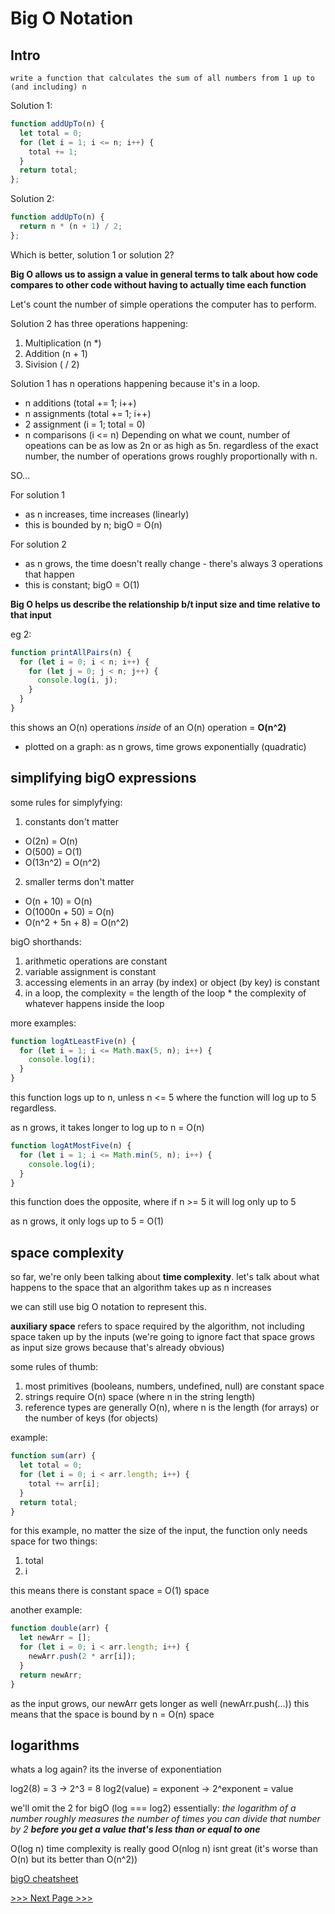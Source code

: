 # Big O Notation

## Intro
```
write a function that calculates the sum of all numbers from 1 up to (and including) n
```
Solution 1:
```js
function addUpTo(n) {
  let total = 0;
  for (let i = 1; i <= n; i++) {
    total += 1;
  }
  return total;
};
```

Solution 2:
```js
function addUpTo(n) {
  return n * (n + 1) / 2;
};
```

Which is better, solution 1 or solution 2?

**Big O allows us to assign a value in general terms to talk about how code compares to other code without having to actually time each function**

Let's count the number of simple operations the computer has to perform.

Solution 2 has three operations happening:
  1. Multiplication (n *)
  2. Addition (n + 1)
  3. Sivision ( / 2)

Solution 1 has n operations happening because it's in a loop.
  - n additions (total += 1; i++)
  - n assignments (total += 1; i++)
  - 2 assignment (i = 1; total = 0)
  - n comparisons (i <= n)
Depending on what we count, number of opeations can be as low as 2n or as high as 5n. regardless of the exact number, the number of operations grows roughly proportionally with n.

SO...

For solution 1
  - as n increases, time increases (linearly)
  - this is bounded by n; bigO = O(n)

For solution 2
  - as n grows, the time doesn't really change - there's always 3 operations that happen
  - this is constant; bigO = O(1)

**Big O helps us describe the relationship b/t input size and time relative to that input**

eg 2:
```js
function printAllPairs(n) {
  for (let i = 0; i < n; i++) {
    for (let j = 0; j < n; j++) {
      console.log(i, j);
    }
  }
}
```
this shows an O(n) operations *inside* of an O(n) operation = **O(n^2)**
  - plotted on a graph: as n grows, time grows exponentially (quadratic)


## simplifying bigO expressions

some rules for simplyfying:
1. constants don't matter
  - O(2n) = O(n)
  - O(500) = O(1)
  - O(13n^2) = O(n^2)
2. smaller terms don't matter
  - O(n + 10) = O(n)
  - O(1000n + 50) = O(n)
  - O(n^2 + 5n + 8) = O(n^2)

bigO shorthands:
1. arithmetic operations are constant
2. variable assignment is constant
3. accessing elements in an array (by index) or object (by key) is constant
4. in a loop, the complexity = the length of the loop * the complexity of whatever happens inside the loop

more examples:
```js
function logAtLeastFive(n) {
  for (let i = 1; i <= Math.max(5, n); i++) {
    console.log(i);
  }
}
```
this function logs up to n, unless n <= 5 where the function will log up to 5 regardless.

as n grows, it takes longer to log up to n = O(n)

```js
function logAtMostFive(n) {
  for (let i = 1; i <= Math.min(5, n); i++) {
    console.log(i);
  }
}
```
this function does the opposite, where if n >= 5 it will log only up to 5

as n grows, it only logs up to 5 = O(1)


## space complexity

so far, we're only been talking about **time complexity**.
let's talk about what happens to the space that an algorithm takes up as n increases

we can still use big O notation to represent this.

**auxiliary space** refers to space required by the algorithm, not including space taken up by the inputs
(we're going to ignore fact that space grows as input size grows because that's already obvious)

some rules of thumb:
1. most primitives (booleans, numbers, undefined, null) are constant space
2. strings require O(n) space (where n in the string length)
3. reference types are generally O(n), where n is the length (for arrays) or the number of keys (for objects)

example:
```js
function sum(arr) {
  let total = 0;
  for (let i = 0; i < arr.length; i++) {
    total += arr[i];
  }
  return total;
}
```
for this example, no matter the size of the input, the function only needs space for two things:
1. total
2. i

this means there is constant space = O(1) space

another example:
```js
function double(arr) {
  let newArr = [];
  for (let i = 0; i < arr.length; i++) {
    newArr.push(2 * arr[i]);
  }
  return newArr;
}
```
as the input grows, our newArr gets longer as well (newArr.push(...))
this means that the space is bound by n = O(n) space


## logarithms

whats a log again? its the inverse of exponentiation

log2(8) = 3   ->    2^3 = 8
log2(value) = exponent    ->    2^exponent = value

we'll omit the 2 for bigO (log === log2)
essentially: _the logarithm of a number roughly measures the number of times you can divide that number by 2 **before you get a value that's less than or equal to one**_

O(log n) time complexity is really good
O(nlog n) isnt great (it's worse than O(n) but its better than O(n^2))

[bigO cheatsheet](https://www.bigocheatsheet.com/)


[>>> Next Page >>>](https://github.com/hungrypc/data-structures-and-algorithms/blob/master/chapters/2__analyzing_array_and_object_performance.md)


